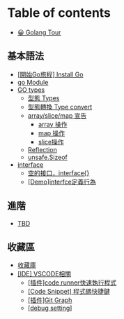 # Table of contents

* [😀 Golang Tour](README.md)

## 基本語法

* [\[開始Go旅程\] Install Go](ji-ben-yu-fa/kai-shi-go-lv-cheng-install-go.md)
* [go Module](ji-ben-yu-fa/go-module.md)
* [GO types](ji-ben-yu-fa/go-types/README.md)
  * [型態 Types](ji-ben-yu-fa/go-types/xing-tai-types.md)
  * [型態轉換 Type convert](ji-ben-yu-fa/go-types/xing-tai-zhuan-huan-type-convert.md)
  * [array/slice/map 宣告](ji-ben-yu-fa/go-types/arrayslicemap-xuan-gao/README.md)
    * [array 操作](ji-ben-yu-fa/go-types/arrayslicemap-xuan-gao/array-cao-zuo.md)
    * [map 操作](ji-ben-yu-fa/go-types/arrayslicemap-xuan-gao/map-cao-zuo.md)
    * [slice操作](ji-ben-yu-fa/go-types/arrayslicemap-xuan-gao/slice-cao-zuo.md)
  * [Reflection](ji-ben-yu-fa/go-types/reflection.md)
  * [unsafe.Sizeof](ji-ben-yu-fa/go-types/unsafe.sizeof.md)
* [interface](ji-ben-yu-fa/interface/README.md)
  * [空的接口，interface{}](ji-ben-yu-fa/interface/kong-de-jie-kou-interface.md)
  * [\[Demo\]interfce定義行為](ji-ben-yu-fa/interface/demointerfce-ding-yi-hang-wei.md)

## 進階

* [TBD](jin-jie/tbd.md)

## 收藏區

* [收藏庫](shou-cang-qu/shou-cang-ku.md)
* [\[IDE\] VSCODE相關](shou-cang-qu/ide-vscode-xiang-guan/README.md)
  * [\[插件\]code runner快速執行程式](shou-cang-qu/ide-vscode-xiang-guan/cha-jian-code-runner-kuai-su-zhi-hang-cheng-shi.md)
  * [\[Code Snippet\] 程式碼快捷鍵](shou-cang-qu/ide-vscode-xiang-guan/code-snippet-cheng-shi-ma-kuai-jie-jian.md)
  * [\[插件\]Git Graph](shou-cang-qu/ide-vscode-xiang-guan/cha-jian-git-graph.md)
  * [\[debug setting\]](shou-cang-qu/ide-vscode-xiang-guan/debug-setting.md)
